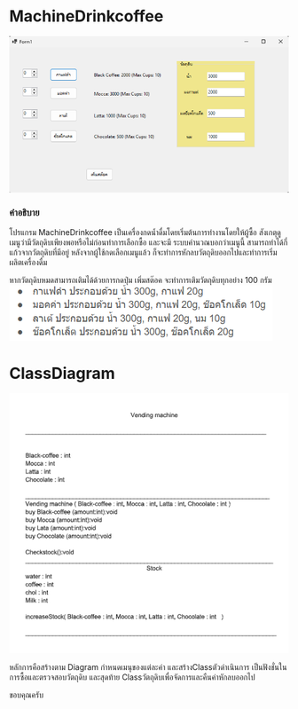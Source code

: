 # MachineDrinkcoffee


![ตัวอย่า](https://github.com/Jessadaruk/Machine_Drink/blob/main/MachineDrink/Coffee/Screenshot%202025-02-03%20203427.png)

### คำอธิบาย
โปรแกรม MachineDrinkcoffee เป็นเครื่องกดน้ำดื่มโดยเริ่มต้นการทำงานโดยให้ผู้ซื้อ สังเกตุดูเมนูว่ามีวัตถุดิบเพียงพอหรือไม่ก่อนทำการเลือกซื้อ
และจะมี ระบบคำนวณบอกว่าเมนูนี้ สามารถทำได้กี่แก้วจากวัตถุดิบที่มีอยู่ หลังจากผู้ใช้กดเลือกเมนูแล้ว ก็จะทำการหักลบวัตถุดิบออกไปและทำการเริ่มผลิตเครื่องดื่ม

หากวัตถุดิบหมดสามารถเติมได้ด้วยการกดปุ่ม เพิ่มสต๊อค จะทำการเติมวัตถุดิบทุกอย่าง 100 กรัม
![ตัวอย่า](https://github.com/Jessadaruk/Machine_Drink/blob/main/MachineDrink/Coffee/Screenshot%202025-02-03%20205406.png)

# ClassDiagram

![ตัวอย่า](https://github.com/Jessadaruk/Machine_Drink/blob/main/MachineDrink/Coffee/Screenshot%202025-02-03%20204228.png)

หลักการคือสร้างตาม Diagram กำหนดเมนุของแต่ละค่า และสร้างClassตัวดำเนินการ เป็นฟังชั่นในการซื้อและตรวจสอบวัตถุดิบ 
และสุดท้าย Classวัตถุดิบเพื่อจัดการและคืนค่าหักลบออกไป

ขอบคุณครับ

